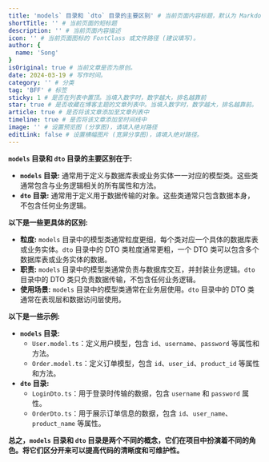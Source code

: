 ```yaml
---
title: 'models` 目录和 `dto` 目录的主要区别' # 当前页面内容标题，默认为 Markdown 文件中的第一个 h1 标签内容
shortTitle: '' # 当前页面的短标题
description: '' # 当前页面内容描述
icon: '' # 当前页面图标的 FontClass 或文件路径 (建议填写)。
author: {
  name: 'Song'
}
isOriginal: true # 当前文章是否为原创。
date: 2024-03-19 # 写作时间。
category: '' # 分类
tag: 'BFF' # 标签
sticky: 1 # 是否在列表中置顶。当填入数字时，数字越大，排名越靠前
star: true # 是否收藏在博客主题的文章列表中。当填入数字时，数字越大，排名越靠前。
article: true # 是否将该文章添加至文章列表中
timeline: true # 是否将该文章添加至时间线中
image: '' # 设置预览图 (分享图)，请填入绝对路径
editLink: false # 设置横幅图片 (宽屏分享图)，请填入绝对路径。
---
```


**`models` 目录和 `dto` 目录的主要区别在于:**

* **`models` 目录:** 通常用于定义与数据库表或业务实体一一对应的模型类。这些类通常包含与业务逻辑相关的所有属性和方法。
* **`dto` 目录:** 通常用于定义用于数据传输的对象。这些类通常只包含数据本身，不包含任何业务逻辑。

**以下是一些更具体的区别:**

* **粒度:** `models` 目录中的模型类通常粒度更细，每个类对应一个具体的数据库表或业务实体。`dto` 目录中的 DTO 类粒度通常更粗，一个 DTO 类可以包含多个数据库表或业务实体的数据。
* **职责:** `models` 目录中的模型类通常负责与数据库交互，并封装业务逻辑。`dto` 目录中的 DTO 类只负责数据传输，不包含任何业务逻辑。
* **使用场景:** `models` 目录中的模型类通常在业务层使用。`dto` 目录中的 DTO 类通常在表现层和数据访问层使用。

**以下是一些示例:**

* **`models` 目录:**
    * `User.model.ts`：定义用户模型，包含 `id`、`username`、`password` 等属性和方法。
    * `Order.model.ts`：定义订单模型，包含 `id`、`user_id`、`product_id` 等属性和方法。
* **`dto` 目录:**
    * `LoginDto.ts`：用于登录时传输的数据，包含 `username` 和 `password` 属性。
    * `OrderDto.ts`：用于展示订单信息的数据，包含 `id`、`user_name`、`product_name` 等属性。

**总之，`models` 目录和 `dto` 目录是两个不同的概念，它们在项目中扮演着不同的角色。将它们区分开来可以提高代码的清晰度和可维护性。**
